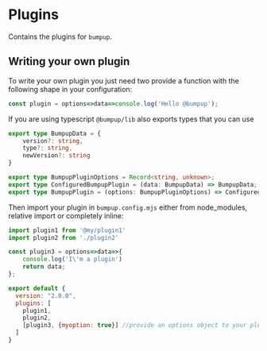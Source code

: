 # Plugins
Contains the plugins for `bumpup`.

## Writing your own plugin

To write your own plugin you just need two provide a function with the following shape in your configuration:
```javascript
const plugin = options=>data=>console.log('Hello @bumpup');
```

If you are using typescript `@bumpup/lib` also exports types that you can use
```typescript
export type BumpupData = {
    version?: string,
    type?: string,
    newVersion?: string
}

export type BumpupPluginOptions = Record<string, unknown>;
export type ConfiguredBumpupPlugin = (data: BumpupData) => BumpupData;
export type BumpupPlugin = (options: BumpupPluginOptions) => ConfiguredBumpupPlugin;
```

Then import your plugin in `bumpup.config.mjs` either from node_modules, relative import or completely inline:
```javascript
import plugin1 from '@my/plugin1'
import plugin2 from './plugin2'

const plugin3 = options=>data=>{
    console.log('I\'m a plugin')
    return data;
};

export default {
  version: "2.0.0",
  plugins: [
    plugin1, 
    plugin2, 
    [plugin3, {myoption: true}] //provide an options object to your plugin
  ]
}

```
